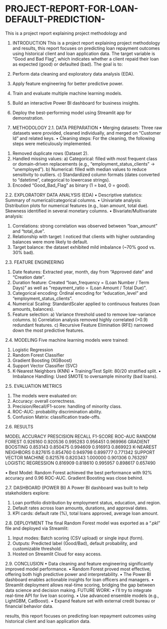 # PROJECT-REPORT-FOR-LOAN-DEFAULT-PREDICTION-
This is a project report explaining project methodology and
1. INTRODUCTION
This is a project report explaining project methodology and results, this report focuses on predicting loan repayment outcomes using historical client and loan application data. The target variable is “Good and Bad Flag”, which indicates whether a client repaid their loan as expected (good) or defaulted (bad).
The goal is to:
1. Perform data cleaning and exploratory data analysis (EDA).
2. Apply feature engineering for better predictive power.
3. Train and evaluate multiple machine learning models.
4. Build an interactive Power BI dashboard for business insights.
5. Deploy the best-performing model using Streamlit app for demonstration.

2. METHODOLOGY
2.1. DATA PREPARATION
•	Merging datasets: Three raw datasets were provided, cleaned individually, and merged on “Customer Id” and related keys.
•	Cleaning steps: For the cleaning, the following steps were meticulously implemented.
1)	Removed duplicate rows (Dataset 2).
2)	Handled missing values:
a)	Categorical: filled with most frequent class or domain-driven replacements (e.g., “employment_status_clients” → “unemployed”).
b)	Numerical: filled with median values to reduce sensitivity to outliers.
c)	Standardized column formats (dates converted to “datetime”, categorical to lowercase strings).
3)	Encoded “Good_Bad_Flag” as binary (1 = bad, 0 = good).

2.2. EXPLORATORY DATA ANALYSIS (EDA)
•	Descriptive statistics: Summary of numerical/categorical columns.
•	Univariate analysis: Distribution plots for numerical features (e.g., loan amount, total due). Skewness identified in several monetary columns.
•	Bivariate/Multivariate analysis:
1)	Correlations: strong correlation was observed between “loan_amount” and “total_due”.
2)	Relationship with target: I noticed that clients with higher outstanding balances were more likely to default.
3)	Target balance: the dataset exhibited mild imbalance (\~70% good vs. 30% bad).

2.3. FEATURE ENGINEERING
1) Date features: Extracted year, month, day from “Approved date” and “Creation date”.
2) Duration feature: Created “loan_frequency = (Loan Number / Term Days)” as well as "repayment_ratio = (Loan Amount / Total Due)".
3) Categorical encoding:	Ordinal encoding for “education_level” and “employment_status_clients”.
4) Numerical Scaling: StandardScaler applied to continuous features (loan amounts, balances).
5)	Feature selection:
a)	Variance threshold used to remove low-variance columns.
b)	Correlation analysis removed highly correlated (>0.9) redundant features.
c)	Recursive Feature Elimination (RFE) narrowed down the most predictive features.


2.4. MODELING
Five machine learning models were trained:
1)	Logistic Regression
2)	Random Forest Classifier
3)	Gradient Boosting (XGBoost)
4)	Support Vector Classifier (SVC)
5)	K-Nearest Neighbors (KNN)
•	Training/Test Split: 80/20 stratified split.
•	Imbalance Handling: Used SMOTE to oversample minority (bad loans).

2.5. EVALUATION METRICS
1)	The models were evaluated on:
2)	Accuracy: overall correctness.
3)	Precision/Recall/F1-score: handling of minority class.
4)	ROC-AUC: probability discrimination ability.
5)	Confusion Matrix: classification trade-offs.

 2.6. RESULTS

MODEL	ACCURACY	PRESCISION	RECALL	F1-SCORE	ROC-AUC
RANDOM FOREST	0.926160	0.920536	0.995283	0.956451	0.969966
GRADIENT BOOSTING	0.853143	0.850475	0.994609	0.916913	0.869923
K-NEAREST NEIGHBORS	0.827615	0.854760	0.949798	0.899777	0.771342
SUPPORT VECTOR MACHINE	0.821576	0.820343	1.000000	0.901306	0.763297
LOGISTIC REGRESSION	0.816909	0.818610	0.995957	0.898617	0.657490

•	Best Model: Random Forest achieved the best performance with 92% accuracy and 0.96 ROC-AUC. Gradient Boosting was close behind.

2.7. DASHBOARD (POWER BI)
A Power BI dashboard was built to help stakeholders explore:
1)	Loan portfolio distribution by employment status, education, and region.
2)	Default rates across loan amounts, durations, and approval dates.
3)	KPI cards: default rate (%), total loans approved, average loan amount.

2.8. DEPLOYMENT
The final Random Forest model was exported as a “.pkl” file and deployed via Streamlit:
1)	Input modes: Batch scoring (CSV upload) or single input (form).
2)	Outputs: Predicted label (Good/Bad), default probability, and customizable threshold.
3)	Hosted on Streamlit Cloud for easy access.

2.9. CONCLUSION
•	Data cleaning and feature engineering significantly improved model performance.
•	Random Forest proved most effective, offering both high predictive power and interpretability.
•	The Power BI dashboard enables actionable insights for loan officers and managers.
•	Streamlit deployment allows real-time scoring, bridging the gap between data science and decision making.
FUTURE WORK:
•	I’ll try to integrate real-time API for live loan scoring.
•	Use advanced ensemble models (e.g., LightGBM, CatBoost).
•	Expand feature set with external credit bureau or financial behavior data.

 results, this report focuses on predicting loan repayment outcomes using historical client and loan application data. 
